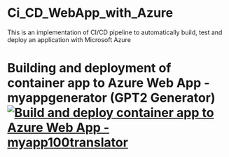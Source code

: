 # Ci_CD_WebApp_with_Azure
This is an implementation of CI/CD pipeline to automatically build, test and deploy an application with Microsoft Azure

# Building and deployment of container app to Azure Web App - myappgenerator (GPT2 Generator) [![Build and deploy container app to Azure Web App - myapp100translator](https://github.com/RamziRebai/Ci_CD_WebApp_with_Azure/actions/workflows/main_myapp100translator.yml/badge.svg)](https://github.com/RamziRebai/Ci_CD_WebApp_with_Azure/actions/workflows/main_myapp100translator.yml)
